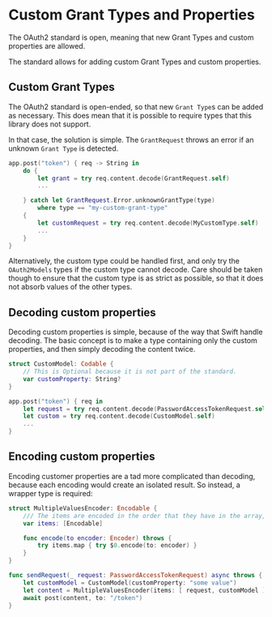 # Custom Grant Types and Properties

The OAuth2 standard is open, meaning that new Grant Types and custom properties are allowed.

The standard allows for adding custom Grant Types and custom properties.


## Custom Grant Types

The OAuth2 standard is open-ended, so that new `Grant Type`s can be added as necessary.
This does mean that it is possible to require types that this library does not support.

In that case, the solution is simple. The ``GrantRequest`` throws an error if an
unknown `Grant Type` is detected.

```swift
app.post("token") { req -> String in
	do {
		let grant = try req.content.decode(GrantRequest.self)
		...

	} catch let GrantRequest.Error.unknownGrantType(type)
		where type == "my-custom-grant-type"
	{
		let customRequest = try req.content.decode(MyCustomType.self)
		...
	}
}
```

Alternatively, the custom type could be handled first, and only try the ``OAuth2Models``
types if the custom type cannot decode. Care should be taken though to ensure that
the custom type is as strict as possible, so that it does not absorb values of the other types.


## Decoding custom properties

Decoding custom properties is simple, because of the way that Swift handle decoding.
The basic concept is to make a type containing only the custom properties, and then
simply decoding the content twice.

```swift
struct CustomModel: Codable {
	// This is Optional because it is not part of the standard.
	var customProperty: String?
}

app.post("token") { req in
	let request = try req.content.decode(PasswordAccessTokenRequest.self)
	let custom = try req.content.decode(CustomModel.self)
	...
}
```


## Encoding custom properties

Encoding customer properties are a tad more complicated than decoding, because
each encoding would create an isolated result. So instead, a wrapper type is required:

```swift
struct MultipleValuesEncoder: Encodable {
	/// The items are encoded in the order that they have in the array, in case any property names overlap.
	var items: [Encodable]

	func encode(to encoder: Encoder) throws {
		try items.map { try $0.encode(to: encoder) }
	}
}

func sendRequest(_ request: PasswordAccessTokenRequest) async throws {
	let customModel = CustomModel(customProperty: "some value")
	let content = MultipleValuesEncoder(items: [ request, customModel ])
	await post(content, to: "/token")
}
```
